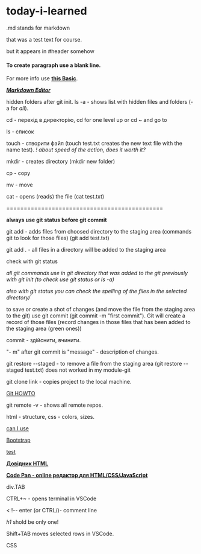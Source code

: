 # today-i-learned

.md stands for markdown

that was a test text for course.

but it appears in #header somehow

#### To create paragraph use a blank line.

For more info use **[this Basic](https://www.markdownguide.org/basic-syntax/)**.

***[Markdown Editor](https://dillinger.io/)***

hidden folders after git init. ls -a - shows list with hidden files and folders (-a for *all*).

cd - перехід в директорію, cd for one level up or cd ~ and go to

ls - список

touch - створити файл (touch test.txt creates the new text file with the name test). *! about speed of the action, does it worth it?*

mkdir - creates directory (mkdir new folder)

cp - copy

mv - move

cat - opens (reads) the file (cat test.txt)

=============================================

**always use git status before git commit**

git add - adds files from choosed directory to the staging area (commands git to look for those files) (git add test.txt)

git add . - all files in a directory will be added to the staging area

check with git status

*all git commands use in git directory that was added to the git previously with git init (to check use git status or ls -a)*

*also with git status you can check the spelling of the files in the selected directory/*

to save or create a shot of changes (and move the file from the staging area to the git) use git commit (git commit -m "first commit"). Git will create a record of those files (record changes in those files that has been added to the staging area (green ones))

commit - здійснити, вчинити.

"- m" after git commit is "message" - description of changes.

git restore --staged <file> - to remove a file from the staging area (git restore --staged test.txt) does not worked in my module-git
  
git clone link - copies project to the local machine.
  
[Git HOWTO](https://githowto.com/uk)
  
git remote -v - shows all remote repos.

html - structure, css - colors, sizes.
  
[can I use](https://caniuse.com/)

[Bootstrap](https://getbootstrap.com/)

[test](https://codepen.io/pen/)
  
**[Довідник HTML](https://developer.mozilla.org/en-US/)**
  
**[Code Pan - online редактор для HTML/CSS/JavaScript](https://codepen.io/)**
  
div.TAB
  
CTRL+~ - opens terminal in VSCode
  
< !-- enter (or CTRL/)- comment line

*h1* shold be only one!

Shift+TAB moves selected rows in VSCode.

CSS <style> puts in html head

colours in CSS starts with # or rgb.

id should be only one(do not use it!). For more united elements use class.

.(dot) and # - selectors for class

CSS vlastyvosti ne chipliaty na ID - nikoly! Do not use id for werstka.

ne yusay style na elementakh

link only in head
  
  парсер іде згори донизу, тому видно буде ті стилі, що в останньому лінку.
  
  css 2 1:16
  
  on page Network all can see haw it reads
  
  margin - outline stroke
  
  pedding - inline stroke
  
  Ctrl+Shift+R renew and clears cache.
  
**USE dash - dash in styles and classes names!**
  
  div - block
  
  span - just for the content size inline
  
  16px - defolt font size in Chrome.
  
  vw and vh - scales element size when you change window size by heigh and with.
  
  div.wrapper+enter - adds all symbols to div and creates class with name from text after the dot "wrapper".
  
  you can't change size of the inline object. Inline object is always according to content size.
  
  4 - 35:48
  
  **flexbox** is enough
  
  browser coordinates starts with 0 zero
  
  right (flex-direction: row) - **X**
  
  down (flex-direction: column) - **Y**
  
  flexbox builds container
  
  *var* - variable, will change all variables used in file.
  
  *:root* - will be available in all style file
  
  *justify-content: space-between* - вирівнює рівномірно (дві колонки рівно по площі)
  
  *justify-content: center* - в центрі
  
  *flex-wrap* - переносить блоки по розміру екрана
  
  *flex-grow: 2;* - рости на число більше(швидше) від інших
  
  *flex-shrink* - зменшуватись.
  
  *flex-basis: 25%;* - початковий розмір елемента % від всього контейнера.
  
  *flex: 1 1 auto;* - де 1 - ґроу, 1 - шрінк, auto - бейзіс.
  
  html-css-module-5 1-20-50
  
  <a href="#" - not open any link
     
 **page grid has 12 columns**
     
 [вага стилів](https://specifishity.com/)
     
 media queries - запускає стилі на різних розмірах екрану.
     
@media (min-width: 200px) and (max-width: 600px) у межах між
 
 with - для конкретного значення.
 
create grid (12, 10, 24 ....) html-css7 1:16:30
     
create mediaquery - html-css7 1:28

 js1 48 - home task, 1:05 - reading the code
     
**do not duplicate the code**
     
js1 1:09 - start js
     
**NOT, AND, OR** logical operators
     
    js1 1:34 - issue, bug report to learning project.
     
1:45 js language

ECMAScript (ES) - standart of JS

Babel transforms code for older versions of browsers. працює лише на пониження
     
cordova - packs js, html, css in one box for mobile hybrid apps
     
js2 - 1:01 - start js
     
*F12* on windows opens "inspect" console in browser.
     
JS can process basic mathematic.
     
text or numbers in "", '' or ``(on tilda) are string
     
the result will be string if there is at least one string value.

if type *html 5* in vs code html document it will add Doctype.
     
const in js - constanta.
     
     const in locked - you can not add anything to the const
     
js2 - 1:38:40 - test in js (but not explained).
     
js2 - 1:48 - home task (additional components in html/css) *can use for redoing*
     
     js3 - 13:30 - refork all repos and do ht.
     
28:20 -boolean
     
*1 > 2
false*
    
    29:35
